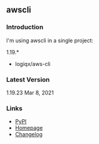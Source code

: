## awscli

### Introduction

I'm using awscli in a single project:

1.19.*

- logiqx/aws-cli



### Latest Version

1.19.23 Mar 8, 2021



### Links

- [PyPI](https://pypi.org/project/awscli/)
- [Homepage](https://aws.amazon.com/cli/)
- [Changelog](https://github.com/aws/aws-cli/blob/develop/CHANGELOG.rst)

